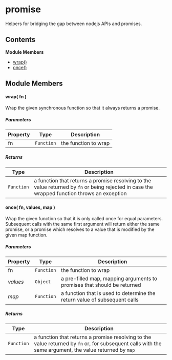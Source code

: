 
# <a name="promise"></a>promise

Helpers for bridging the gap between nodejs APIs and promises.

## Contents

**Module Members**

- [wrap()](#wrap)
- [once()](#once)

## Module Members

#### <a name="wrap"></a>wrap( fn )

Wrap the given synchronous function so that it always returns a promise.

##### Parameters

| Property | Type | Description |
| -------- | ---- | ----------- |
| fn | `Function` |  the function to wrap |

##### Returns

| Type | Description |
| ---- | ----------- |
| `Function` |  a function that returns a promise resolving to the value returned by `fn` or being rejected in case the wrapped function throws an exception |

#### <a name="once"></a>once( fn, values, map )

Wrap the given function so that it is only called once for equal parameters.
Subsequent calls with the same first argument will return either the same promise, or a promise which
resolves to a value that is modified by the given map function.

##### Parameters

| Property | Type | Description |
| -------- | ---- | ----------- |
| fn | `Function` |  the function to wrap |
| _values_ | `Object` |  a pre-filled map, mapping arguments to promises that should be returned |
| _map_ | `Function` |  a function that is used to determine the return value of subsequent calls |

##### Returns

| Type | Description |
| ---- | ----------- |
| `Function` |  a function that returns a promise resolving to the value returned by `fn` or, for subsequent calls with the same argument, the value returned by `map` |
